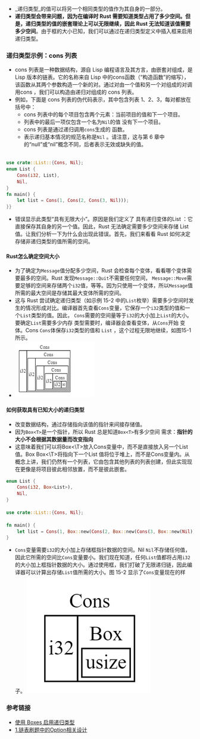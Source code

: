 - _递归类型_的值可以将另一个相同类型的值作为其自身的一部分。
- **递归类型会带来问题，因为在编译时 Rust 需要知道类型占用了多少空间。但是，递归类型的值的嵌套理论上可以无限继续，因此 Rust 无法知道该值需要多少空间**。由于框的大小已知，我们可以通过在递归类型定义中插入框来启用递归类型。
### 递归类型示例：cons 列表
- cons 列表是一种数据结构，源自 Lisp 编程语言及其方言，由嵌套对组成，是 Lisp 版本的链表。它的名称来自 Lisp 中的cons函数（“构造函数”的缩写），该函数从其两个参数构造一个新的对。通过对由一个值和另一个对组成的对调用cons ，我们可以构造由递归对组成的 cons 列表。
- 例如，下面是 cons 列表的伪代码表示，其中包含列表 1、2、3，每对都放在括号中：
    - cons 列表中的每个项目包含两个元素：当前项目的值和下一个项目。
    - 列表中的最后一项仅包含一个名为`Nil`的值 没有下一个项目。
    - cons 列表是通过递归调用`cons`生成的 函数。
    - 表示递归基本情况的规范名称是`Nil` 。请注意，这与第 6 章中的“null”或“nil”概念不同，后者表示无效或缺失的值。
```rust

use crate::List::{Cons, Nil};
enum List {
    Cons(i32, List),
    Nil,
}
fn main() {
    let list = Cons(1, Cons(2, Cons(3, Nil)));
}}
```
- 错误显示此类型“具有无限大小”。原因是我们定义了 具有递归变体的List ：它直接保存其自身的另一个值。因此，Rust 无法确定需要多少空间来存储 List值。让我们分析一下为什么会出现此错误。首先，我们来看看 Rust 如何决定存储非递归类型的值所需的空间。
#### Rust怎么确定空间大小
- 为了确定为`Message`值分配多少空间，Rust 会检查每个变体，看看哪个变体需要最多的空间。Rust 发现`Message::Quit`不需要任何空间， `Message::Move`需要足够的空间来存储两个`i32`值，等等。因为只使用一个变体，所以`Message`值所需的最大空间是存储其最大变体所需的空间。
- 这与 Rust 尝试确定递归类型（如示例 15-2 中的`List`枚举）需要多少空间时发生的情况形成对比。编译器首先查看`Cons`变量，它保存一个`i32`类型的值和一个`List`类型的值。因此， `Cons`需要的空间量等于`i32`的大小加上`List`的大小。要确定`List`需要多少内存 类型需要时，编译器会查看变体，从`Cons`开始 变体。Cons `Cons`体保存`i32`类型的值和 `List` ，这个过程无限地继续，如图15-1所示。
- ![](asserts/Pasted%20image%2020250604202437.png)
#### 如何获取具有已知大小的递归类型
- 改变数据结构，通过存储指向该值的指针来间接存储值。
- 因为`Box<T>`是一个指针，所以 Rust 总是知道`Box<T>`有多少空间 需求：**指针的大小不会根据其数据量而改变指向**
- 这意味着我们可以将Box<\T>放入Cons变量中，而不是直接放入另一个List值。Box Box<\T>将指向下一个List 值将位于堆上，而不是Cons变量内。从概念上讲，我们仍然有一个列表，它由包含其他列表的列表创建，但此实现现在更像是将项目彼此相邻放置，而不是彼此嵌套。
```rust
enum List {
    Cons(i32, Box<List>),
    Nil,
}

use crate::List::{Cons, Nil};

fn main() {
    let list = Cons(1, Box::new(Cons(2, Box::new(Cons(3, Box::new(Nil))))));
}
```
- `Cons`变量需要`i32`的大小加上存储框指针数据的空间。Nil `Nil`不存储任何值，因此它所需的空间比`Cons`变量要小。我们现在知道，任何`List`值都将占用`i32`的大小加上框指针数据的大小。通过使用框，我们打破了无限递归链，因此编译器可以计算出存储`List`值所需的大小。图 15-2 显示了`Cons`变量现在的样子。
![](asserts/Pasted%20image%2020250604202804.png)




### 参考链接
- [使用 Boxes 启用递归类型](https://rust-book.cs.brown.edu/ch15-01-box.html#enabling-recursive-types-with-boxes)
- [1.链表刷题中的Option相关设计](../../../2%20进阶/2.9%20算法和设计模式/1.链表刷题中的Option相关设计.md)